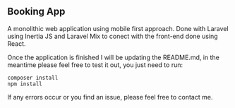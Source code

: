## Booking App
A monolithic web application using mobile first approach. Done with Laravel using Inertia JS and Laravel Mix to conect with the front-end done using React.

Once the application is finished I will be updating the README.md, in the meantime please feel free to test it out, you just need to run:

```
composer install
npm install
```

If any errors occur or you find an issue, please feel free to contact me.
